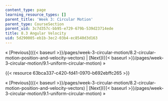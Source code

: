 ```yaml
---
content_type: page
learning_resource_types: []
parent_title: 'Week 3: Circular Motion'
parent_type: CourseSection
parent_uid: 3c7d357c-bb95-e729-679b-539d23714ede
title: 8.3 Angular Velocity
uid: 5d290005-eb1b-3ec2-03b4-ec8540d3d163
---
```


« [Previous]({{< baseurl >}}/pages/week-3-circular-motion/8.2-circular-motion-position-and-velocity-vectors) | [Next]({{< baseurl >}}/pages/week-3-circular-motion/9.1-uniform-circular-motion) »

{{< resource 63bca337-c420-fd41-0970-b692ebffc265 >}}

« [Previous]({{< baseurl >}}/pages/week-3-circular-motion/8.2-circular-motion-position-and-velocity-vectors) | [Next]({{< baseurl >}}/pages/week-3-circular-motion/9.1-uniform-circular-motion) »